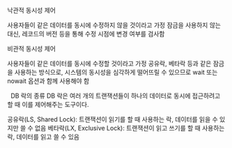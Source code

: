 낙관적 동시성 제어

사용자들이 같은 데이터를 동시에 수정하지 않을 것이라고 가정
잠금을 사용하지 않는 대신, 레코드의 버전 등을 통해 수정 시점에 변경 여부를 검사함


비관적 동시성 제어

사용자들이 같은 데이터를 동시에 수정할 것이라고 가정
공유락, 베타락 등과 같은 잠금을 사용하는 방식으로, 시스템의 동시성을 심각하게 떨어뜨릴 수 있으므로 wait 또는 nowait 옵션과 함께 사용해야 함

 
DB 락의 종류
DB 락은 여러 개의 트랜잭션들이 하나의 데이터로 동시에 접근하려고 할 때 이를 제어해주는 도구이다.

공유락(LS, Shared Lock): 트랜잭션이 읽기를 할 때 사용하는 락, 데이터를 읽을 수 있지만 쓸 수 없음
베타락(LX, Exclusive Lock): 트랜잭션이 읽고 쓰기를 할 때 사용하는 락, 데이터를 읽고 쓸 수 있음
